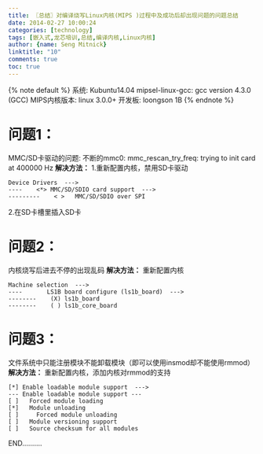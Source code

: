 ```yaml
---
title: 〖总结〗对编译烧写Linux内核(MIPS )过程中及成功后却出现问题的问题总结
date: 2014-02-27 10:00:24
categories: [technology]
tags: [嵌入式,龙芯培训,总结,编译内核,Linux内核]
author: {name: Seng Mitnick}
linktitle: "10"
comments: true
toc: true
---
```


{% note default %}
系统: Kubuntu14.04
mipsel-linux-gcc: gcc version 4.3.0 (GCC)
MIPS内核版本: linux 3.0.0+
开发板: loongson 1B
{% endnote %}

# 问题1：
MMC/SD卡驱动的问题: 不断的mmc0: mmc_rescan_try_freq: trying to init card at 400000 Hz<!--more-->
**解决方法：**
1.重新配置内核，禁用SD卡驱动
~~~ shell
Device Drivers  --->
----    <*> MMC/SD/SDIO card support  --->
---------    < >   MMC/SD/SDIO over SPI
~~~
2.在SD卡槽里插入SD卡

# 问题2：
内核烧写后进去不停的出现乱码
**解决方法：** 重新配置内核
~~~ shell
Machine selection  --->
----       LS1B board configure (ls1b_board)  --->
--------    (X) ls1b_board
--------    ( ) ls1b_core_board
~~~

# 问题3：
文件系统中只能注册模块不能卸载模块（即可以使用insmod却不能使用rmmod）
**解决方法：** 重新配置内核，添加内核对rmmod的支持
~~~ shell
[*] Enable loadable module support  --->
--- Enable loadable module support ---
[ ]   Forced module loading
[*]   Module unloading
[ ]     Forced module unloading
[ ]   Module versioning support
[ ]   Source checksum for all modules
~~~

END..........

